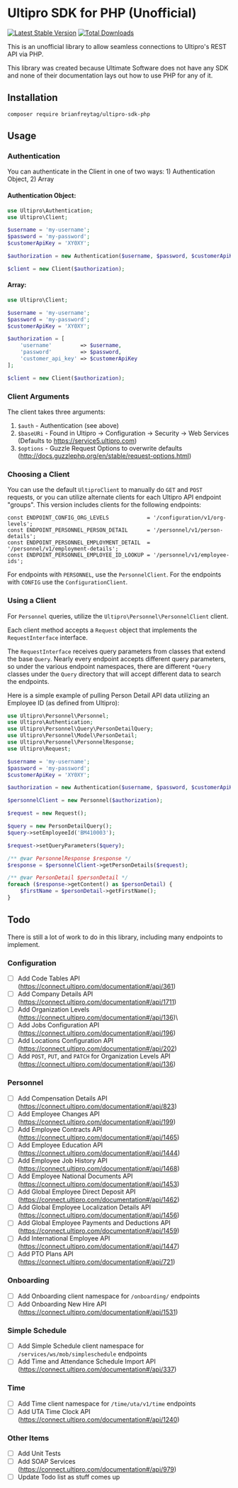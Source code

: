 # Ultipro SDK for PHP (Unofficial)

[![Latest Stable Version](https://poser.pugx.org/brianfreytag/ultipro-sdk-php/v/stable)](https://packagist.org/packages/brianfreytag/ultipro-sdk-php)
[![Total Downloads](https://poser.pugx.org/brianfreytag/ultipro-sdk-php/downloads)](https://packagist.org/packages/brianfreytag/ultipro-sdk-php)

This is an unofficial library to allow seamless connections to Ultipro's REST API via PHP.

This library was created because Ultimate Software does not have any SDK and none of their documentation lays out how to
use PHP for any of it. 

## Installation

```
composer require brianfreytag/ultipro-sdk-php
```

## Usage

### Authentication

You can authenticate in the Client in one of two ways: 1) Authentication Object, 2) Array

#### Authentication Object:

```php
use Ultipro\Authentication;
use Ultipro\Client;

$username = 'my-username';
$password = 'my-password';
$customerApiKey = 'XY0XY';

$authorization = new Authentication($username, $password, $customerApiKey);

$client = new Client($authorization);
```

#### Array:

```php
use Ultipro\Client;

$username = 'my-username';
$password = 'my-password';
$customerApiKey = 'XY0XY';

$authorization = [
    'username'         => $username,
    'password'         => $password,
    'customer_api_key' => $customerApiKey
];

$client = new Client($authorization);

```
### Client Arguments

The client takes three arguments:
1) `$auth` - Authentication (see above)
2) `$baseURi` - Found in Ultipro -> Configuration -> Security -> Web Services (Defaults to https://service5.ultipro.com)
3) `$options` - Guzzle Request Options to overwrite defaults (http://docs.guzzlephp.org/en/stable/request-options.html)

### Choosing a Client

You can use the default `UltiproClient` to manually do `GET` and `POST` requests, or you can utilize 
alternate clients for each Ultipro API endpoint "groups". This version includes clients for the following
endpoints:

```
const ENDPOINT_CONFIG_ORG_LEVELS            = '/configuration/v1/org-levels';
const ENDPOINT_PERSONNEL_PERSON_DETAIL      = '/personnel/v1/person-details';
const ENDPOINT_PERSONNEL_EMPLOYMENT_DETAIL  = '/personnel/v1/employment-details';
const ENDPOINT_PERSONNEL_EMPLOYEE_ID_LOOKUP = '/personnel/v1/employee-ids';
```

For endpoints with `PERSONNEL`, use the `PersonnelClient`. For the endpoints with `CONFIG` use 
the `ConfigurationClient`. 

### Using a Client

For `Personnel` queries, utilize the `Ultipro\Personnel\PersonnelClient` client.

Each client method accepts a `Request` object that implements the `RequestInterface` interface.

The `RequestInterface` receives query parameters from classes that extend the base `Query`. Nearly
every endpoint accepts different query parameters, so under the various endpoint namespaces, there are
different `*Query` classes under the `Query` directory that will accept different data to search the endpoints. 

Here is a simple example of pulling Person Detail API data utilizing an Employee ID (as defined from Ultipro):

```php
use Ultipro\Personnel\Personnel;
use Ultipro\Authentication;
use Ultipro\Personnel\Query\PersonDetailQuery;
use Ultipro\Personnel\Model\PersonDetail;
use Ultipro\Personnel\PersonnelResponse;
use Ultipro\Request;

$username = 'my-username';
$password = 'my-password';
$customerApiKey = 'XY0XY';

$authorization = new Authentication($username, $password, $customerApiKey);

$personnelClient = new Personnel($authorization);

$request = new Request();

$query = new PersonDetailQuery();
$query->setEmployeeId('BM410003');

$request->setQueryParameters($query);

/** @var PersonnelResponse $response */
$response = $personnelClient->getPersonDetails($request);

/** @var PersonDetail $personDetail */
foreach ($response->getContent() as $personDetail) {
    $firstName = $personDetail->getFirstName();
}

```

## Todo

There is still a lot of work to do in this library, including many endpoints to implement.

### Configuration
- [ ] Add Code Tables API (https://connect.ultipro.com/documentation#/api/361)
- [ ] Add Company Details API (https://connect.ultipro.com/documentation#/api/1711)
- [ ] Add Organization Levels (https://connect.ultipro.com/documentation#/api/136)\
- [ ] Add Jobs Configuration API (https://connect.ultipro.com/documentation#/api/196)
- [ ] Add Locations Configuration API (https://connect.ultipro.com/documentation#/api/202)
- [ ] Add `POST`, `PUT`, and `PATCH` for Organization Levels API (https://connect.ultipro.com/documentation#/api/136)

### Personnel
- [ ] Add Compensation Details API (https://connect.ultipro.com/documentation#/api/823)
- [ ] Add Employee Changes API (https://connect.ultipro.com/documentation#/api/199)
- [ ] Add Employee Contracts API (https://connect.ultipro.com/documentation#/api/1465)
- [ ] Add Employee Education API (https://connect.ultipro.com/documentation#/api/1444)
- [ ] Add Employee Job History API (https://connect.ultipro.com/documentation#/api/1468)
- [ ] Add Employee National Documents API (https://connect.ultipro.com/documentation#/api/1453)
- [ ] Add Global Employee Direct Deposit API (https://connect.ultipro.com/documentation#/api/1462)
- [ ] Add Global Employee Localization Details API (https://connect.ultipro.com/documentation#/api/1456)
- [ ] Add Global Employee Payments and Deductions API (https://connect.ultipro.com/documentation#/api/1459)
- [ ] Add International Employee API (https://connect.ultipro.com/documentation#/api/1447)
- [ ] Add PTO Plans API (https://connect.ultipro.com/documentation#/api/721)

### Onboarding
- [ ] Add Onboarding client namespace for `/onboarding/` endpoints
- [ ] Add Onboarding New Hire API (https://connect.ultipro.com/documentation#/api/1531)

### Simple Schedule
- [ ] Add Simple Schedule client namespace for `/services/ws/mob/simpleschedule` endpoints
- [ ] Add Time and Attendance Schedule Import API (https://connect.ultipro.com/documentation#/api/337)

### Time
- [ ] Add Time client namespace for `/time/uta/v1/time` endpoints
- [ ] Add UTA Time Clock API (https://connect.ultipro.com/documentation#/api/1240)

### Other Items
- [ ] Add Unit Tests
- [ ] Add SOAP Services (https://connect.ultipro.com/documentation#/api/979)
- [ ] Update Todo list as stuff comes up
